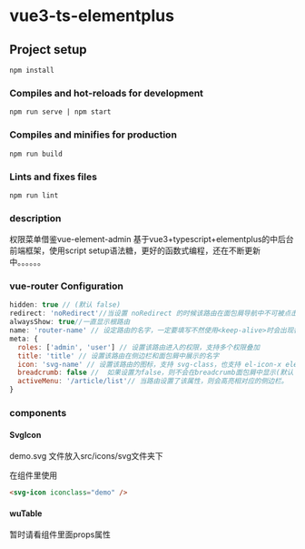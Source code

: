 #
# vue3-ts-elementplus

## Project setup
```
npm install
```

### Compiles and hot-reloads for development
```
npm run serve | npm start
```

### Compiles and minifies for production
```
npm run build
```

### Lints and fixes files
```
npm run lint
```

### description
权限菜单借鉴vue-element-admin
基于vue3+typescript+elementplus的中后台前端框架，使用script setup语法糖，更好的函数式编程，还在不断更新中。。。。。。

### vue-router Configuration
```js
hidden: true // (默认 false)
redirect: 'noRedirect'//当设置 noRedirect 的时候该路由在面包屑导航中不可被点击
alwaysShow: true//一直显示根路由
name: 'router-name' // 设定路由的名字，一定要填写不然使用<keep-alive>时会出现各种问题
meta: {
  roles: ['admin', 'user'] // 设置该路由进入的权限，支持多个权限叠加
  title: 'title' // 设置该路由在侧边栏和面包屑中展示的名字
  icon: 'svg-name' // 设置该路由的图标，支持 svg-class，也支持 el-icon-x element-plus 的 icon
  breadcrumb: false //  如果设置为false，则不会在breadcrumb面包屑中显示(默认 true)
  activeMenu: '/article/list'// 当路由设置了该属性，则会高亮相对应的侧边栏。
}
```
### components

#### SvgIcon
demo.svg 文件放入src/icons/svg文件夹下

在组件里使用
```html
<svg-icon iconclass="demo" />
```
#### wuTable
暂时请看组件里面props属性